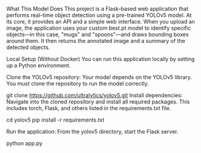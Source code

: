 What This Model Does
This project is a Flask-based web application that performs real-time object detection using a pre-trained YOLOv5 model. At its core, it provides an API and a simple web interface. When you upload an image, the application uses your custom best.pt model to identify specific objects—in this case, "mugs" and "spoons"—and draws bounding boxes around them. It then returns the annotated image and a summary of the detected objects.

Local Setup (Without Docker)
You can run this application locally by setting up a Python environment.

Clone the YOLOv5 repository: Your model depends on the YOLOv5 library. You must clone the repository to run the model correctly.


git clone https://github.com/ultralytics/yolov5.git
Install dependencies: Navigate into the cloned repository and install all required packages. This includes torch, Flask, and others listed in the requirements.txt file.

cd yolov5
pip install -r requirements.txt

Run the application: From the yolov5 directory, start the Flask server.

python app.py
